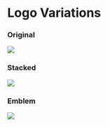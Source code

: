 # Logo Variations

<!-- STORY -->

<div class="flex-row">
  <div class="logo-box">
    <h3 class="logo-name">Original</h3>
    <i class="logo scaled">
      <img src="/assets/img/logo-rte.png">
    </i>
  </div>
  <div class="logo-box">
    <h3 class="logo-name">Stacked</h3>
    <i class="logo scaled">
      <img src="/assets/img/logo-rte-stacked.png">
    </i>
  </div>
  <div class="logo-box">
    <h3 class="logo-name">Emblem</h3>
    <i class="logo scaled">
      <img src="/assets/img/logo-emblem.svg">
    </i>
  </div>
</div>
